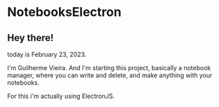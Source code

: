 # NotebooksElectron

## Hey there!

today is February 23, 2023.

I'm Guilherme Vieira.
And I'm starting this project, basically a notebook manager, where you can write and delete, and make anything with your notebooks.

For this i'm actually using ElectronJS.
